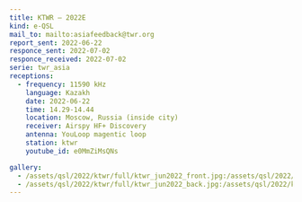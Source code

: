 ```yaml
---
title: KTWR — 2022E
kind: e-QSL
mail_to: mailto:asiafeedback@twr.org
report_sent: 2022-06-22
responce_sent: 2022-07-02
responce_received: 2022-07-02
serie: twr_asia
receptions:
  - frequency: 11590 kHz
    language: Kazakh
    date: 2022-06-22
    time: 14.29-14.44
    location: Moscow, Russia (inside city)
    receiver: Airspy HF+ Discovery
    antenna: YouLoop magentic loop
    station: ktwr
    youtube_id: e0MmZiMsQNs

gallery:
  - /assets/qsl/2022/ktwr/full/ktwr_jun2022_front.jpg:/assets/qsl/2022/ktwr/small/ktwr_jun2022_front.jpg
  - /assets/qsl/2022/ktwr/full/ktwr_jun2022_back.jpg:/assets/qsl/2022/ktwr/small/ktwr_jun2022_back.jpg
---
```


